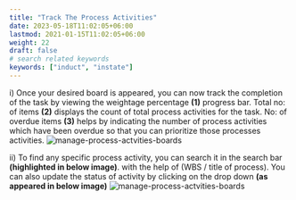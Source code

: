 ```yaml
---
title: "Track The Process Activities"
date: 2023-05-18T11:02:05+06:00
lastmod: 2021-01-15T11:02:05+06:00
weight: 22
draft: false
# search related keywords
keywords: ["induct", "instate"]
---
```

 i) Once your desired board is appeared, you can now track the completion of the task by viewing the weightage percentage **(1)** progress bar. Total no: of items **(2)** displays the count of total process activities for the task. No: of overdue items **(3)** helps by indicating the number of process activities which have been overdue so that you can prioritize those processes activities.
 ![manage-process-actvities-boards](https://storage.googleapis.com/ktern-public-files/product-documentation/Boards/track-process-activity.png)

ii)	To find any specific process activity, you can search it in the search bar **(highlighted in below image)**. with the help of (WBS / title of process). You can also update the status of activity by clicking on the drop down **(as appeared in below image)**
 ![manage-process-actvities-boards](https://storage.googleapis.com/ktern-public-files/product-documentation/Boards/status-update-completed.png)
